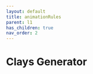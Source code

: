 ```yaml
---
layout: default
title: animationRules
parent: l1
has_children: true
nav_order: 2
---
```



# Clays Generator

